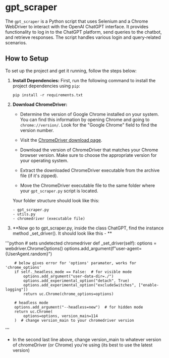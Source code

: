 # gpt_scraper
The `gpt_scraper` is a Python script that uses Selenium and a Chrome WebDriver to interact with the OpenAI ChatGPT interface. It provides functionality to log in to the ChatGPT platform, send queries to the chatbot, and retrieve responses. The script handles various login and query-related scenarios. 

## How to Setup

To set up the project and get it running, follow the steps below:

1. **Install Dependencies:** First, run the following command to install the project dependencies using `pip`:

   ```shell
   pip install -r requirements.txt
   ```

2. **Download ChromeDriver:**

   - Determine the version of Google Chrome installed on your system. You can find this information by opening Chrome and going to `chrome://version/`. Look for the "Google Chrome" field to find the version number.

   - Visit the [ChromeDriver download page](https://sites.google.com/chromium.org/driver/?pli=1).

   - Download the version of ChromeDriver that matches your Chrome browser version. Make sure to choose the appropriate version for your operating system.

   - Extract the downloaded ChromeDriver executable from the archive file (if it's zipped).

   - Move the ChromeDriver executable file to the same folder where your `gpt_scraper.py` script is located.

   Your folder structure should look like this:

   ```
   - gpt_scraper.py
   - utils.py
   - chromedriver (executable file)
   ```
3. **Now go to gpt_scraper.py, inside the class ChatGPT, find the instance method _set_driver(). It should look like this - **

  '''python
    # sets undetected chromedriver
    def _set_driver(self):
        options = webdriver.ChromeOptions()
        options.add_argument(f"user-agent={UserAgent.random}")

        # below gives error for 'options' paramater, works for 'chrome_options'
        if self._headless_mode == False:  # for visible mode
            options.add_argument("user-data-dir=./")
            options.add_experimental_option("detach", True)
            options.add_experimental_option("excludeSwitches", ["enable-logging"])
            return uc.Chrome(chrome_options=options)

        # headless mode
        options.add_argument("--headless=new")  # for hidden mode
        return uc.Chrome(
            options=options, version_main=114
        )  # change version_main to your chromedriver version
  '''
  - In the second last line above, change version_main to whatever version of chromeDriver (or Chrome) you're using (its best to use the latest version)
